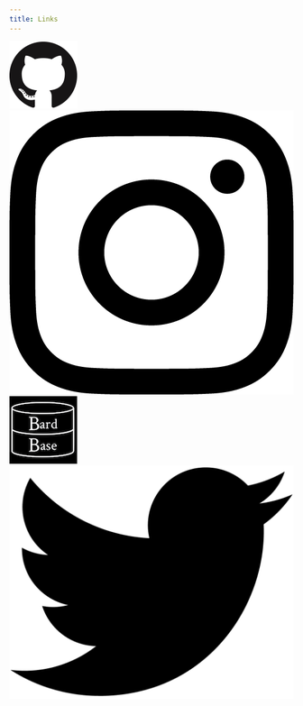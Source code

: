 ```yaml
---
title: Links 
---
```





<div class='icons'>
<a href='https://github.com/AtlasCommaJ'><img src="/assets/images/github.png" alt="github icon"/></a>
<a href='https://instagram.com/atlas.at.last'><img src="/assets/images/instagram.png" alt="instagram icon"/></a>
<a href='https://bardbase.com'><img src="/assets/images/bardbase.png" alt="bardbase icon"/></a>
<a href='https://twitter.com/AlasJetsam'><img src="/assets/images/twitter.png" alt="twitter icon"/></a>
</div>


